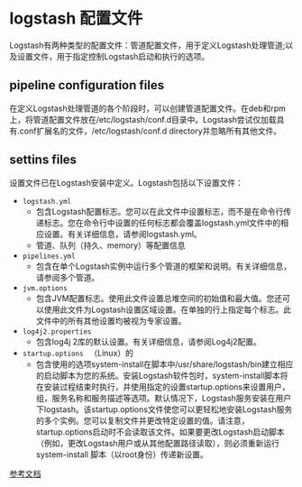 # logstash 配置文件
Logstash有两种类型的配置文件：管道配置文件，用于定义Logstash处理管道;以及设置文件，用于指定控制Logstash启动和执行的选项。

## pipeline configuration files
在定义Logstash处理管道的各个阶段时，可以创建管道配置文件。在deb和rpm上，将管道配置文件放在/etc/logstash/conf.d目录中。Logstash尝试仅加载具有.conf扩展名的文件，/etc/logstash/conf.d directory并忽略所有其他文件。

## settins files
设置文件已在Logstash安装中定义。Logstash包括以下设置文件：
- `logstash.yml`
    - 包含Logstash配置标志。您可以在此文件中设置标志，而不是在命令行传递标志。您在命令行中设置的任何标志都会覆盖logstash.yml文件中的相应设置。有关详细信息，请参阅logstash.yml。
    - 管道、队列（持久、memory）等配置信息
- `pipelines.yml`
    - 包含在单个Logstash实例中运行多个管道的框架和说明。有关详细信息，请参阅多个管道。
- `jvm.options`
    - 包含JVM配置标志。使用此文件设置总堆空间的初始值和最大值。您还可以使用此文件为Logstash设置区域设置。在单独的行上指定每个标志。此文件中的所有其他设置均被视为专家设置。
- `log4j2.properties`
    - 包含log4j 2库的默认设置。有关详细信息，请参阅Log4j2配置。
- `startup.options ` （Linux）的
    - 包含使用的选项system-install在脚本中/usr/share/logstash/bin建立相应的启动脚本为您的系统。安装Logstash软件包时，system-install脚本将在安装过程结束时执行，并使用指定的设置startup.options来设置用户，组，服务名称和服务描述等选项。默认情况下，Logstash服务安装在用户下logstash。该startup.options文件使您可以更轻松地安装Logstash服务的多个实例。您可以复制文件并更改特定设置的值。请注意，startup.options启动时不会读取该文件。如果要更改Logstash启动脚本（例如，更改Logstash用户或从其他配置路径读取），则必须重新运行system-install 脚本（以root身份）传递新设置。

[参考文档](https://segmentfault.com/a/1190000016591476)
